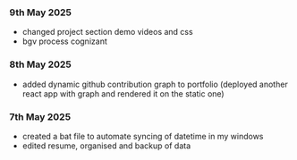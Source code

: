 

### 9th May 2025
- changed project section demo videos and css
- bgv process cognizant

### 8th May 2025
- added dynamic github contribution graph to portfolio (deployed another react app with graph and rendered it on the static one)

### 7th May 2025
- created a bat file to automate syncing of datetime in my windows
- edited resume, organised and backup of data